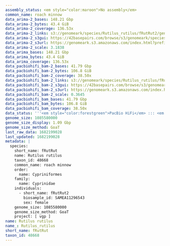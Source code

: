 ```yaml
---
assembly_status: <em style="color:maroon">No assembly</em>
common_name: roach minnow
data_arima-2_bases: 148.21 Gbp
data_arima-2_bytes: 43.4 GiB
data_arima-2_coverage: 136.53x
data_arima-2_links: s3://genomeark/species/Rutilus_rutilus/fRutRut2/genomic_data/arima/<br>
data_arima-2_s3gui: https://42basepairs.com/browse/s3/genomeark/species/Rutilus_rutilus/fRutRut2/genomic_data/arima/
data_arima-2_s3url: https://genomeark.s3.amazonaws.com/index.html?prefix=species/Rutilus_rutilus/fRutRut2/genomic_data/arima/
data_arima-2_scale: 3.1838
data_arima_bases: 148.21 Gbp
data_arima_bytes: 43.4 GiB
data_arima_coverage: 136.53x
data_pacbiohifi_bam-2_bases: 41.79 Gbp
data_pacbiohifi_bam-2_bytes: 106.8 GiB
data_pacbiohifi_bam-2_coverage: 38.50x
data_pacbiohifi_bam-2_links: s3://genomeark/species/Rutilus_rutilus/fRutRut2/genomic_data/pacbio_hifi/<br>
data_pacbiohifi_bam-2_s3gui: https://42basepairs.com/browse/s3/genomeark/species/Rutilus_rutilus/fRutRut2/genomic_data/pacbio_hifi/
data_pacbiohifi_bam-2_s3url: https://genomeark.s3.amazonaws.com/index.html?prefix=species/Rutilus_rutilus/fRutRut2/genomic_data/pacbio_hifi/
data_pacbiohifi_bam-2_scale: 0.3645
data_pacbiohifi_bam_bases: 41.79 Gbp
data_pacbiohifi_bam_bytes: 106.8 GiB
data_pacbiohifi_bam_coverage: 38.50x
data_status: '''<em style="color:forestgreen">PacBio HiFi</em> ::: <em style="color:forestgreen">Arima</em>'''
genome_size: 1085580000
genome_size_display: 1.09 Gbp
genome_size_method: GoaT
last_raw_data: 1682199028
last_updated: 1682199028
metadata: |
  species:
    short_name: fRutRut
    name: Rutilus rutilus
    taxon_id: 48668
    common_name: roach minnow
    order:
      name: Cypriniformes
    family:
      name: Cyprinidae
    individuals:
      - short_name: fRutRut2
        biosample_id: SAMEA11296543
        sex: female
    genome_size: 1085580000
    genome_size_method: GoaT
    project: [ vgp ]
name: Rutilus rutilus
name_: Rutilus_rutilus
short_name: fRutRut
taxon_id: 48668
---
```

